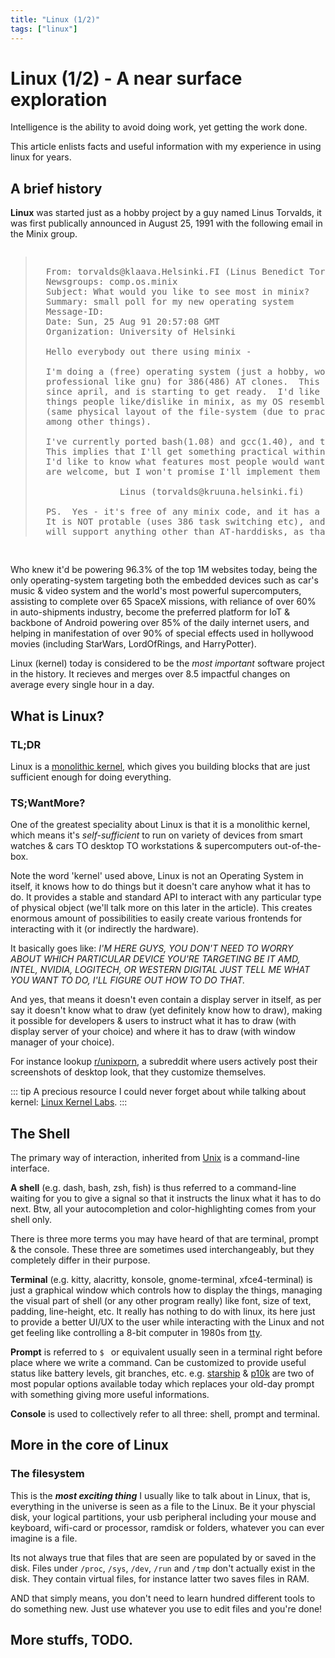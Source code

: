 ```yaml
---
title: "Linux (1/2)"
tags: ["linux"]
---
```


# Linux (1/2) - A near surface exploration

<Quote author="Linus Torvalds">Intelligence is the ability to avoid doing work, yet getting the work done.</Quote>

This article enlists facts and useful information with my experience in using linux for years.

## A brief history

**Linux** was started just as a hobby project by a guy named Linus Torvalds, it was first publically announced in August 25, 1991 with the following email in the Minix group.

<pre style="font-size: 14px; overflow-x: auto;">
<blockquote>
  From: torvalds@klaava.Helsinki.FI (Linus Benedict Torvalds)
  Newsgroups: comp.os.minix
  Subject: What would you like to see most in minix?
  Summary: small poll for my new operating system
  Message-ID:
  Date: Sun, 25 Aug 91 20:57:08 GMT
  Organization: University of Helsinki

  Hello everybody out there using minix -

  I'm doing a (free) operating system (just a hobby, won't be big and
  professional like gnu) for 386(486) AT clones.  This has been brewing
  since april, and is starting to get ready.  I'd like any feedback on
  things people like/dislike in minix, as my OS resembles it somewhat
  (same physical layout of the file-system (due to practical reasons)
  among other things).

  I've currently ported bash(1.08) and gcc(1.40), and things seem to work.
  This implies that I'll get something practical within a few months, and
  I'd like to know what features most people would want.  Any suggestions
  are welcome, but I won't promise I'll implement them :-)

                Linus (torvalds@kruuna.helsinki.fi)

  PS.  Yes - it's free of any minix code, and it has a multi-threaded fs.
  It is NOT protable (uses 386 task switching etc), and it probably never
  will support anything other than AT-harddisks, as that's all I have :-(.
</blockquote>
</pre>

Who knew it'd be powering 96.3% of the top 1M websites today, being the only operating-system targeting both the embedded devices such as car's music & video system and the world's most powerful supercomputers, assisting to complete over 65 SpaceX missions, with reliance of over 60% in auto-shipments industry, become the preferred platform for IoT & backbone of Android powering over 85% of the daily internet users, and helping in manifestation of over 90% of special effects used in hollywood movies (including StarWars, LordOfRings, and HarryPotter).

Linux (kernel) today is considered to be the *most important* software project in the history. It recieves and merges over 8.5 impactful changes on average every single hour in a day.


## What is Linux?

### TL;DR

Linux is a [monolithic kernel](https://www.javatpoint.com/monolithic-structure-of-operating-system), which gives you building blocks that are just sufficient enough for doing everything.

### TS;WantMore?

One of the greatest speciality about Linux is that it is a monolithic kernel, which means it's *self-sufficient* to run on variety of devices from smart watches & cars TO desktop TO workstations & supercomputers out-of-the-box.

Note the word 'kernel' used above, Linux is not an Operating System in itself, it knows how to do things but it doesn't care anyhow what it has to do. It provides a stable and standard API to interact with any particular type of physical object (we'll talk more on this later in the article). This creates enormous amount of possibilities to easily create various frontends for interacting with it (or indirectly the hardware).

It basically goes like: *I'M HERE GUYS, YOU DON'T NEED TO WORRY ABOUT WHICH PARTICULAR DEVICE YOU'RE TARGETING BE IT AMD, INTEL, NVIDIA, LOGITECH, OR WESTERN DIGITAL JUST TELL ME WHAT YOU WANT TO DO, I'LL FIGURE OUT HOW TO DO THAT.*

And yes, that means it doesn't even contain a display server in itself, as per say it doesn't know what to draw (yet definitely know how to draw), making it possible for developers & users to instruct what it has to draw (with display server of your choice) and where it has to draw (with window manager of your choice).

For instance lookup [r/unixporn](https://www.reddit.com/r/unixporn), a subreddit where users actively post their screenshots of desktop look, that they customize themselves.

::: tip
A precious resource I could never forget about while talking about kernel: [Linux Kernel Labs](https://linux-kernel-labs.github.io/refs/heads/master/lectures/intro.html).
:::

## The Shell

The primary way of interaction, inherited from [Unix](https://en.wikipedia.org/wiki/Unix) is a command-line interface.

**A shell** (e.g. dash, bash, zsh, fish) is thus referred to a command-line waiting for you to give a signal so that it instructs the linux what it has to do next. Btw, all your autocompletion and color-highlighting comes from your shell only.

There is three more terms you may have heard of that are terminal, prompt & the console. These three are sometimes used interchangeably, but they completely differ in their purpose.

**Terminal** (e.g. kitty, alacritty, konsole, gnome-terminal, xfce4-terminal) is just a graphical window which controls how to display the things, managing the visual part of shell (or any other program really) like font, size of text, padding, line-height, etc. It really has nothing to do with linux, its here just to provide a better UI/UX to the user while interacting with the Linux and not get feeling like controlling a 8-bit computer in 1980s from [tty](https://itsfoss.com/what-is-tty-in-linux).

**Prompt** is referred to `$ ` or equivalent usually seen in a terminal right before place where we write a command. Can be customized to provide useful status like battery levels, git branches, etc. e.g. [starship](https://starship.rs) & [p10k](https://github.com/romkatv/powerlevel10k) are two of most popular options available today which replaces your old-day prompt with something giving more useful informations.

**Console** is used to collectively refer to all three: shell, prompt and terminal.

## More in the core of Linux

### The filesystem

This is the ***most exciting thing*** I usually like to talk about in Linux, that is, everything in the universe is seen as a file to the Linux. Be it your physcial disk, your logical partitions, your usb peripheral including your mouse and keyboard, wifi-card or processor, ramdisk or folders, whatever you can ever imagine is a file.

Its not always true that files that are seen are populated by or saved in the disk. Files under `/proc`, `/sys`, `/dev`, `/run` and `/tmp` don't actually exist in the disk. They contain virtual files, for instance latter two saves files in RAM.

AND that simply means, you don't need to learn hundred different tools to do something new. Just use whatever you use to edit files and you're done!


## More stuffs, TODO.

<!--
And you can use the same tools you use to edit a file to change behavior in these physical objects. You don't need to learn or lookup anything new (although locations of these files initially).

For example:

```bash
# Prints temperature of various parts of CPU and wifi-card
$ cat <(paste /sys/class/hwmon/hwmon*/temp*_label) <(paste /sys/class/hwmon/hwmon*/temp*_input) | expand -t15
Composite      Sensor 1       Sensor 2       Package id 0   Core 0         Core 1         Core 2         Core 3
43850          43850          40850          43800          43000          40000          41000          38000          37000          33000

# Prints everything printable from first partition of the disk
$ sudo strings /dev/nvme0n1p1

# Write 0 to the whole physical disk, WARNING: Don't do it, files being deleted are irrecoverable.
# Both the commands are equivalent
$ cat /dev/zero > /dev/nvme0n1
$ sudo dd if=/dev/zero of=/dev/nvme0n1
```

And filesystem is not absolute, everything starts from root (`/`) from a certain partition defined in `/etc/fstab` and then it starts to emulate that other devices (like your usb pendrive) are contained within itself (e.g. in `/media/sandisk1`), in reality, obviously it isn't.

## What is (the point of) Linux & why you should consider it?

Linux is a minimal & clean design which gives you building blocks that are just sufficient enough for doing everything.

* It is lightweight and generally performant.
* Extremely [customizable](https://www.reddit.com/r/unixporn) for specific workflows and hardware requirements.
* Make sures the software you're downloading is coming from a trusted source, so you don't have to identify which 1 of the top 4 google results is legit.
* Is transparent, modular & easy to debug.

<details>
<summary class="sticky top-0 cursor-pointer"><b>Examples of customization / stuffs you can perform (*CLICK ME*):</b></summary>

<iframe id="reddit-embed" src="https://www.redditmedia.com/r/unixporn/comments/m5522z/grub2_had_some_fun_with_grub/?ref_source=embed&amp;ref=share&amp;embed=true&amp;theme=dark" sandbox="allow-scripts allow-same-origin allow-popups" style="border: none;" height="529" width="640" scrolling="no"></iframe>

<iframe id="reddit-embed" src="https://www.redditmedia.com/r/unixporn/comments/pq8m5r/dwm_widgets_two_layout_do_you_like_light_theme/?ref_source=embed&amp;ref=share&amp;embed=true&amp;theme=dark" sandbox="allow-scripts allow-same-origin allow-popups" style="border: none;" height="529" width="640" scrolling="no"></iframe>

<iframe id="reddit-embed" src="https://www.redditmedia.com/r/unixporn/comments/vl09nw/newm_the_best_wayland_compositor_scrolling_tiling/?ref_source=embed&amp;ref=share&amp;embed=true&amp;theme=dark&amp;autoStart=false" sandbox="allow-scripts allow-same-origin allow-popups" style="border: none;" height="431" width="640" scrolling="no"></iframe>

<iframe id="reddit-embed" src="https://www.redditmedia.com/r/unixporn/comments/v7wnp6/hyprland_a_beautiful_wayland_compositor/?ref_source=embed&amp;ref=share&amp;embed=true&amp;theme=dark" sandbox="allow-scripts allow-same-origin allow-popups" style="border: none;" height="412" width="640" scrolling="no"></iframe>

<iframe id="reddit-embed" src="https://www.redditmedia.com/r/unixporn/comments/j3mfc6/i3gaps_ready_for_fall/?ref_source=embed&amp;ref=share&amp;embed=true&amp;theme=dark" sandbox="allow-scripts allow-same-origin allow-popups" style="border: none;" height="529" width="640" scrolling="no"></iframe>

</details>


## What is a linux distro & choosing the best for your needs

A linux distro is a set of tools chosen to make your setup start working for a specific usecase instantly.

*Note: A distro is nothing but a collection of tools (referred to as packages), which can be added/removed in any other distro as well, as time will pass you'll notice only thing one differs by another is the package management and the rate of delivery of package updates.*

As a matter of fact, the *worst* part about
* Windows is "privacy" (does random things on behalf, incl. annoying updates).
* Macos is "customization" (too much locked down).
* Linux is "fragmentation" (too many choices to choose from).

Generally speaking, there are uncountable number of [linux-distros available](https://en.wikipedia.org/wiki/List_of_Linux_distributions) on the planet.

<blockquote>
"When you think of the linux kernel like engine in your car, it answers the question of why there are so many linux distros. Some cars are designed to be fast, some for comfort, some are engineered for enterprise, and others are just for fun. As a developer, linux is like a free engine that you can use to make your own car."
<div class="text-right">- fireship.io</div>
</blockquote>

***[DistroChooser](https://distrochooser.de) is my favourite resource I recommend everyone for choosing their first (or even latter) distro.***


## Installation

![Installation Targets](/blog/linux-1/linux-installation-targets.svg)

Because this article is mainly focused on getting-started, I'm mainly gonna talk about linux for desktops.

The most common way to install any linux-distro for desktop-use is to download the .iso image-file from their respective website and flash it on to a pen-drive using flashing tools (e.g. [balena etcher](https://www.balena.io/etcher) or [rufus](https://rufus.ie/en)), boot from it and follow the guide / on-screen-instructions.

***Bonus:** Because a pen-drive flashing overwrites pen-drive and only one-distro at a time can live on it this way, I personally use [Ventoy](https://www.ventoy.net/en/index.html) a multi-boot usb software that lets me just copy iso file without any external application like a regular file and it becomes ready to boot, plus I can place regular files and continue to use pen-drive as a storage device...*

### Partitioning Notes

At one of the last step in the installation, you'll be prompted to allocate disk space where you're going to install the linux distro. Make sure you make the following partitions in case you choose the manual partitioning (**not recommended for beginners**).

* 1 EFI partition *[fat32]* mounted on `/boot/efi` (>=500M preferred, shared)
* 1 swap partition *[swap]* mounted as `swap` (>=RAM)
* 1 root partition *[ext4]* mounted on `/` (rest of the size)

![Gparted](/blog/linux-1/gparted.jpg)

*Note: Multiple distro install should use seperate swap space, as they are used in hibernation and if reused by another may cause data-loss.*

## Basic components & terminologies

There are exactly 3 things that I think everybody should know while using linux.

### The console

The console is the heart of the Linux OS. Every operation is initiated through it.

Console is a very generic term, and there are actually 3 indivisual-components that builds up a console.
* [**Shell**](https://en.wikipedia.org/wiki/Unix_shell)**:** The ***most important*** part of console, namely interpreter of commands. It is the one which also provides you with tab-completions and syntax-highlighting etc.<br>Learn more about it from [GoalKicker](https://goalkicker.com/BashBook) | [LearnXinYminutes](https://learnxinyminutes.com/docs/bash).<br>e.g. bash zsh fish.
* **Prompt:** The part of visual prompt on the shell just before command.<br>e.g. [starship](https://starship.rs), [powerlevel10k](https://github.com/romkatv/powerlevel10k), ohmyzsh.
* **Terminal:** The graphical interface between the shell and the user, controllling the visual stuffs (fonts, padding, etc).<br>e.g. [kitty](https://sw.kovidgoyal.net/kitty), alacritty, konsole, gnome-terminal, [xfce4-terminal](https://gitlab.xfce.org/apps/xfce4-terminal).

![Console](/blog/linux-1/console.jpg)

*My personal favourites: fish as shell, starship as prompt & kitty as my terminal application.*

### The file structure

***Everything in linux is a file***, and by everything I mean literally everything! Your disk, your logical partitions, your usb peripheral including your mouse and keyboard, ramdisk, folders, whatever you can ever imagine is a file.

Linux (or unix in general e.g. MacOS) starts laying out filesystem from `/` called root (unlike C: D: multiple drives in windows). Every other partition can be mounted as *(emulated to be)* a directory of this root.

<img src="https://linuxconfig.org/wp-content/uploads/2013/03/Directory-Filesystem-Hierarchy-Standard.jpg" width="500px" />

*Note: There are 4 special folders: /sys /proc /dev /tmp which donot actually exist in disk, which may interest you (as I said earlier everything is a file, not just things residing in the disk)*

### The dotfiles (& DRY principle)

If you ever gone through programming, you may have already heard about the [DRY](https://en.wikipedia.org/wiki/Don%27t_repeat_yourself) (Don't Repeat Yourself) principle, that is when you define a function to do same stuff over and over again.

Same thing applies here, if you already setup your linux once, you shouldn't need to set it up all over again if something went wrong.

Every application in linux which follows something called as Unix Philosophy (discussed in [part 2](/blog/linux-2) of article), places all its configuration as flat text files in the `/home/$USER/.config` folder for particular user or `/etc` for universal.

Those files are referred to as dotfiles, they're a few KiB in size and once you have it backed up, you can throw it to any fresh install with applications installed, and your look, feel & customization will be fully replicated in no-time!


## Getting your hands dirty

* Shell Scripting (bash): Learn it from [GoalKicker](https://goalkicker.com/BashBook) | [LearnXinYminutes](https://learnxinyminutes.com/docs/bash).
* [r/unixporn](https://www.reddit.com/r/unixporn): The home for linux & unix customization.
* [ArchWiki](https://wiki.archlinux.org) & [GentooWiki](https://wiki.gentoo.org): The bible of Linux Troubleshooting and How-To(s).
* [Google](http://google.com): Your best friend!
* [ManPage](https://en.wikipedia.org/wiki/Man_page): Best resource to understand any command, type `man <any-command>` to view.<br>
  [TLDR](https://dbrgn.github.io/tealdeer): A less intimidating version of man-pages, only lists what's used the most.
* [Linux-kernel-labs](https://linux-kernel-labs.github.io/refs/heads/master/lectures/intro.html): Understand how linux works (bottom up approach).
-->
